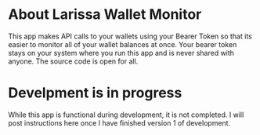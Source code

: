 # About Larissa Wallet Monitor
This app makes API calls to your wallets using your Bearer Token so that its easier to monitor all of your wallet balances at once.
Your bearer token stays on your system where you run this app and is never shared with anyone.
The source code is open for all.

# Develpment is in progress
While this app is functional during development, it is not completed.
I will post instructions here once I have finished version 1 of development.
